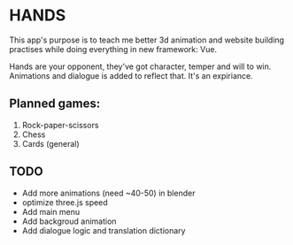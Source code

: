 # HANDS

This app's purpose is to teach me better 3d animation and website building practises while doing everything in new framework: Vue.

Hands are your opponent, they've got character, temper and will to win. Animations and dialogue is added to reflect that.
It's an expiriance.

## Planned games:

1. Rock-paper-scissors
2. Chess
3. Cards (general)

## TODO

- Add more animations (need ~40-50) in blender
- optimize three.js speed
- Add main menu
- Add backgroud animation
- Add dialogue logic and translation dictionary
